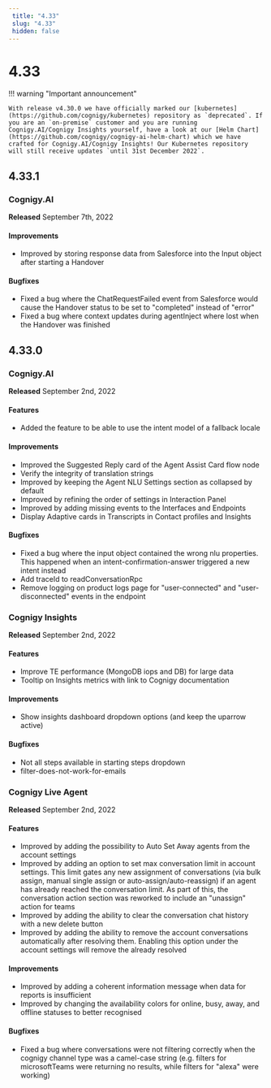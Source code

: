 ```yaml
---
 title: "4.33" 
 slug: "4.33" 
 hidden: false 
---
```

# 4.33

!!! warning "Important announcement"

    With release v4.30.0 we have officially marked our [kubernetes](https://github.com/cognigy/kubernetes) repository as `deprecated`. If you are an `on-premise` customer and you are running Cognigy.AI/Cognigy Insights yourself, have a look at our [Helm Chart](https://github.com/cognigy/cognigy-ai-helm-chart) which we have crafted for Cognigy.AI/Cognigy Insights! Our Kubernetes repository will still receive updates `until 31st December 2022`.

## 4.33.1

### Cognigy.AI

**Released** September 7th, 2022

#### Improvements

- Improved by storing response data from Salesforce into the Input object after starting a Handover

#### Bugfixes

- Fixed a bug where the ChatRequestFailed event from Salesforce would cause the Handover status to be set to "completed" instead of "error"
- Fixed a bug where context updates during agentInject where lost when the Handover was finished

## 4.33.0

### Cognigy.AI

**Released** September 2nd, 2022

#### Features

- Added the feature to be able to use the intent model of a fallback locale

#### Improvements

- Improved the Suggested Reply card of the Agent Assist Card flow node
- Verify the integrity of translation strings
- Improved by keeping the Agent NLU Settings section as collapsed by default
- Improved by refining the order of settings in Interaction Panel
- Improved by adding missing events to the Interfaces and Endpoints
- Display Adaptive cards in Transcripts in Contact profiles and Insights

#### Bugfixes

- Fixed a bug where the input object contained the wrong nlu properties. This happened when an intent-confirmation-answer triggered a new intent instead
- Add traceId to readConversationRpc
- Remove logging on product logs page for "user-connected" and "user-disconnected" events in the endpoint

### Cognigy Insights

**Released** September 2nd, 2022

#### Features

- Improve TE performance (MongoDB iops and DB) for large data
- Tooltip on Insights metrics with link to Cognigy documentation

#### Improvements

- Show insights dashboard dropdown options (and keep the uparrow active)

#### Bugfixes

- Not all steps available in starting steps dropdown
- filter-does-not-work-for-emails

### Cognigy Live Agent

**Released** September 2nd, 2022

#### Features

- Improved by adding the possibility to Auto Set Away agents from the account settings
- Improved by adding an option to set max conversation limit in account settings. This limit gates any new assignment of conversations (via bulk assign, manual single assign or auto-assign/auto-reassign) if an agent has already reached the conversation limit. As part of this, the conversation action section was reworked to include an "unassign" action for teams
- Improved by adding the ability to clear the conversation chat history with a new delete button
- Improved by adding the ability to remove the account conversations automatically after resolving them. Enabling this option under the account settings will remove the already resolved

#### Improvements

- Improved by adding a coherent information message when data for reports is insufficient
- Improved by changing the availability colors for online, busy, away, and offline statuses to better recognised

#### Bugfixes

- Fixed a bug where conversations were not filtering correctly when the cognigy channel type was a camel-case string (e.g. filters for microsoftTeams were returning no results, while filters for "alexa" were working)
